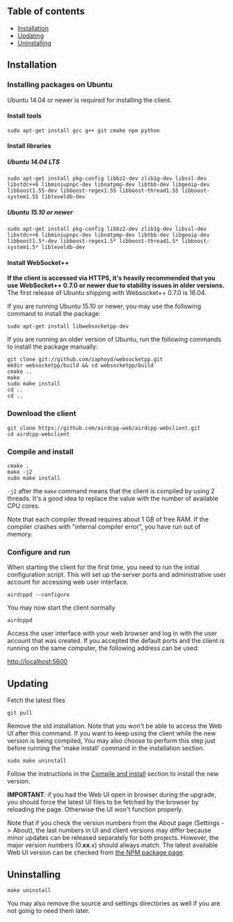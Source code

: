 ## Table of contents

 * [Installation](#installation)
 * [Updating](#updating)
 * [Uninstalling](#uninstalling)

## Installation

### Installing packages on Ubuntu

Ubuntu 14.04 or newer is required for installing the client.

#### Install tools

`sudo apt-get install gcc g++ git cmake npm python`

#### Install libraries

##### Ubuntu 14.04 LTS

`sudo apt-get install pkg-config libbz2-dev zlib1g-dev libssl-dev libstdc++6 libminiupnpc-dev libnatpmp-dev libtbb-dev libgeoip-dev libboost1.55-dev libboost-regex1.55 libboost-thread1.55 libboost-system1.55 libleveldb-dev`

##### Ubuntu 15.10 or newer

`sudo apt-get install pkg-config libbz2-dev zlib1g-dev libssl-dev libstdc++6 libminiupnpc-dev libnatpmp-dev libtbb-dev libgeoip-dev libboost1.5*-dev libboost-regex1.5* libboost-thread1.5* libboost-system1.5* libleveldb-dev`

#### Install WebSocket++

**If the client is accessed via HTTPS, it's heavily recommended that you use WebSocket++ 0.7.0 or newer due to stability issues in older versions.** The first release of Ubuntu shipping with Websocket++ 0.7.0 is 16.04.

If you are running Ubuntu 15.10 or newer, you may use the following command to install the package:

`sudo apt-get install libwebsocketpp-dev`

If you are running an older version of Ubuntu, run the following commands to install the package manually:

```
git clone git://github.com/zaphoyd/websocketpp.git
mkdir websocketpp/build && cd websocketpp/build
cmake ..
make
sudo make install
cd ..
cd ..
```

### Download the client

```
git clone https://github.com/airdcpp-web/airdcpp-webclient.git
cd airdcpp-webclient
```

### Compile and install

```
cmake .
make -j2
sudo make install
```
`-j2` after the `make` command means that the client is compiled by using 2 threads. It's a good idea to replace the value with the number of available CPU cores. 

Note that each compiler thread requires about 1 GB of free RAM. If the compiler crashes with "internal compiler error", you have run out of memory.


### Configure and run

When starting the client for the first time, you need to run the initial configuration script. This will set up the server ports and administrative user account for accessing web user interface.

```
airdcppd --configure
```

You may now start the client normally

```
airdcppd
```

Access the user interface with your web browser and log in with the user account that was created. If you accepted the default ports and the client is running on the same computer, the following address can be used:

[http://localhost:5600](http://localhost:5600)


## Updating

Fetch the latest files

```
git pull
```

Remove the old installation. Note that you won't be able to access the Web UI after this command. If you want to keep using the client while the new version is being compiled, You may also choose to perform this step just before running the 'make install' command in the installation section. 

```
sudo make uninstall
```

Follow the instructions in the [Compile and install](#compile-and-install) section to install the new version.

**IMPORTANT**: if you had the Web UI open in browser during the upgrade, you should force the latest UI files to be fetched by the browser by reloading the page. Otherwise the UI won't function properly.

Note that if you check the version numbers from the About page (Settings -> About), the last numbers in UI and client versions may differ because minor updates can be released separately for both projects. However, the major version numbers (0.**xx**.x) should always match. The latest available Web UI version can be checked from [the NPM package page](https://www.npmjs.com/package/airdcpp-webui).

## Uninstalling

```
make uninstall
```

You may also remove the source and settings directories as well if you are not going to need them later.
